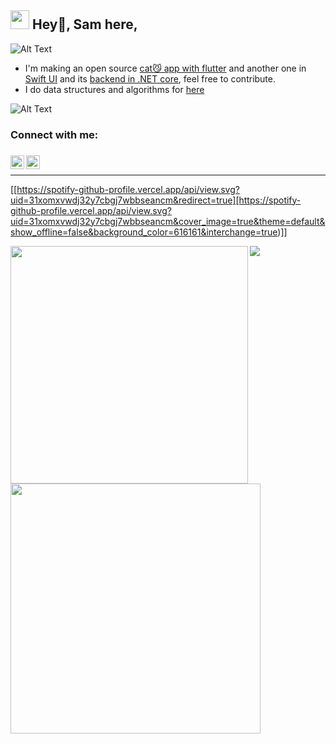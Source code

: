 ### <h2><img src="https://slackmojis.com/emojis/3643-cool-doge/download" width="30"/> Hey👋, Sam here,
![Alt Text](https://media.giphy.com/media/vFKqnCdLPNOKc/giphy.gif)

- I'm making an open source [cat😼 app with flutter](https://github.com/sam-baraka/el_gato) and another one in [Swift UI](https://github.com/sam-baraka/Elgato-Swift) and its [backend in .NET core](https://github.com/sam-baraka/ElGatoBackend), feel free to contribute.
- I do data structures and algorithms for [here](https://github.com/sam-baraka/data_structures_practice)

![Alt Text](https://i.gifer.com/UyBy.gif)

### Connect with me:

###
[<img align="left" alt="Sabesan | Twitter" width="22px" height="22px" src="https://cdn2.iconfinder.com/data/icons/social-media-2285/512/1_Twitter2_colored_svg-512.png" />][twitter]
[<img align="left" alt="Sabesan | LinkedIn" width="22px" height="22px" src="https://cdn2.iconfinder.com/data/icons/social-media-2285/512/1_Linkedin_unofficial_colored_svg-512.png" />][linkedin]


###
<br />

---

[twitter]: https://twitter.com/sam-baraka
[linkedin]: https://www.linkedin.com/in/sam-baraka

[[https://spotify-github-profile.vercel.app/api/view.svg?uid=31xomxvwdj32y7cbgj7wbbseancm&redirect=true][https://spotify-github-profile.vercel.app/api/view.svg?uid=31xomxvwdj32y7cbgj7wbbseancm&cover_image=true&theme=default&show_offline=false&background_color=616161&interchange=true)]]


<img width="380px" align="left" src="https://github-readme-stats.vercel.app/api?username=sam-baraka&show_icons=true&count_private=true&include_all_commits&theme=tokyonight"/><img width="400px" align="left" src="https://github-readme-streak-stats.herokuapp.com/?user=sam-baraka&show_icons=true&locale=en&layout=compact&theme=tokyonight"/>
<a href="https://github.com/sam-baraka">
  <img align="center" src="https://github-readme-stats.anuraghazra1.vercel.app/api/top-langs/?username=sam-baraka&layout=compact&theme=radical" />
</a>



